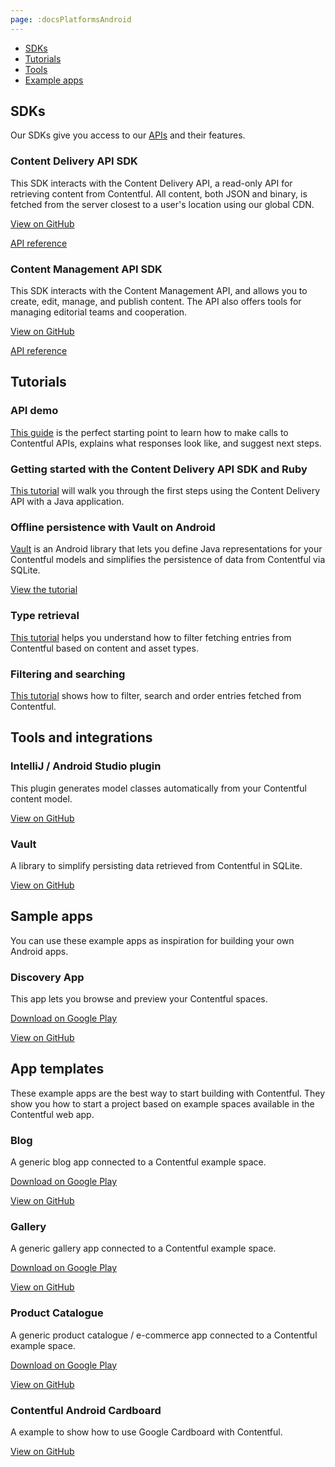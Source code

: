 ```yaml
---
page: :docsPlatformsAndroid
---
```


- [SDKs](#sdks)
- [Tutorials](#tutorials)
- [Tools](#tools-and-integrations)
- [Example apps](#apps)

## SDKs

Our SDKs give you access to our [APIs](/developers/docs/concepts/apis/) and their features.

### Content Delivery API SDK

This SDK interacts with the Content Delivery API, a read-only API for retrieving content from Contentful. All content, both JSON and binary, is fetched from the server closest to a user's location using our global CDN.

[View on GitHub](https://github.com/contentful/contentful.java)

[API reference](https://contentful.github.io/contentful.java/)

### Content Management API SDK

This SDK interacts with the Content Management API, and allows you to create, edit, manage, and publish content. The API also offers tools for managing editorial teams and cooperation.

[View on GitHub](https://github.com/contentful/contentful-management.java)

[API reference](http://contentful.github.io/contentful-management.java/)

## Tutorials

### API demo

[This guide](/developers/api-demo/java/) is the perfect starting point to learn how to make calls to Contentful APIs, explains what responses look like, and suggest next steps.

### Getting started with the Content Delivery API SDK and Ruby

[This tutorial](/developers/docs/android/tutorials/getting-started-with-contentful-and-android/) will walk you through the first steps using the Content Delivery API with a Java application.

### Offline persistence with Vault on Android

[Vault](https://github.com/contentful/vault) is an Android library that lets you define Java representations for your Contentful models and simplifies the persistence of data from Contentful via SQLite.

[View the tutorial](/developers/docs/android/tutorials/offline-persistence-with-vault/)

### Type retrieval

[This tutorial](/developers/docs/android/tutorials/advanced-types/) helps you understand how to filter fetching entries from Contentful based on content and asset types.

### Filtering and searching

[This tutorial](/developers/docs/android/tutorials/advanced-fetchedng-andContentfulg/) shows how to filter, search and order entries fetched from Contentful.

## Tools and integrations

### IntelliJ / Android Studio plugin

This plugin generates model classes automatically from your Contentful content model.

[View on GitHub](https://github.com/contentful/cf-generator-intellij)

### Vault

A library to simplify persisting data retrieved from Contentful in SQLite.

[View on GitHub](https://github.com/contentful/vault)

## Sample apps

You can use these example apps as inspiration for building your own Android apps.

### Discovery App

This app lets you browse and preview your Contentful spaces.

[Download on Google Play](https://play.google.com/store/apps/details?id=discovery.contentful)

[View on GitHub](https://github.com/contentful/discovery-app-android)

## App templates

These example apps are the best way to start building with Contentful. They show you how to start a project based on example spaces available in the Contentful web app.

### Blog

A generic blog app connected to a Contentful example space.

[Download on Google Play](https://play.google.com/store/apps/details?id=blog.contentful)

[View on GitHub](https://github.com/contentful/blog-app-android)

### Gallery

A generic gallery app connected to a Contentful example space.

[Download on Google Play](https://play.google.com/store/apps/details?id=gallery.templates.contentful)

[View on GitHub](https://github.com/contentful/gallery-app-android)

### Product Catalogue

A generic product catalogue / e-commerce app connected to a Contentful example space.

[Download on Google Play](https://play.google.com/store/apps/details?id=catalogue.contentful)

[View on GitHub](https://github.com/contentful/product-catalogue-android)

### Contentful Android Cardboard

A example to show how to use Google Cardboard with Contentful.

[View on GitHub](https://github.com/contentful-labs/contentful-cardboard)
